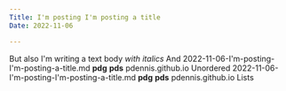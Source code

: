 ```yaml
---
Title: I'm posting I'm posting a title
Date: 2022-11-06

---
```

But also I'm writing a text body *with italics* And 2022-11-06-I'm-posting-I'm-posting-a-title.md __pdg__ __pds__ pdennis.github.io Unordered 2022-11-06-I'm-posting-I'm-posting-a-title.md __pdg__ __pds__ pdennis.github.io Lists
